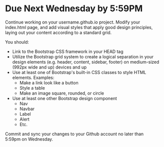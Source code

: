 # Due Next Wednesday by 5:59PM

Continue working on your username.github.io project. Modify your index.html page, and add visual styles that apply good design principles, laying out your content according to a standard grid.

You should:

- Link to the Bootstrap CSS framework in your HEAD tag
- Utilize the Bootstrap grid system to create a logical separation in your design elements (e.g. header, content, sidebar, footer) on medium-sized (992px wide and up) devices and up
- Use at least one of Bootstrap's built-in CSS classes to style HTML elements. Examples:
  - Make a link look like a button
  - Style a table
  - Make an image square, rounded, or circle
- Use at least one other Bootstrap design component
  - Nav
  - Navbar
  - Label
  - Alert
  - Etc.

Commit and sync your changes to your Github account no later than 5:59pm on Wednesday.
